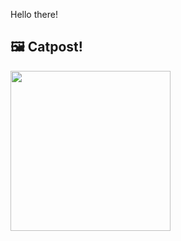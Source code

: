 Hello there!



## 🖼️ Catpost!

<sub>
    <img src="https://cdn2.thecatapi.com/images/3bZ69Valo.jpg" height="256">
</sub>

